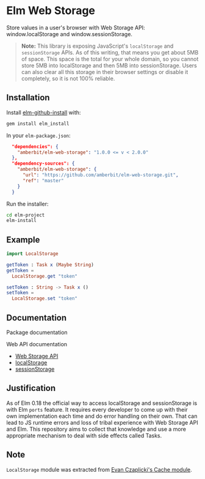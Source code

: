 # Elm Web Storage

Store values in a user's browser with Web Storage API: window.localStorage and
window.sessionStorage.

> **Note:** This library is exposing JavaScript's `localStorage`
and `sessionStorage` APIs. As of this writing, that means you
get about 5MB of space. This space is the total for your whole domain, so you
cannot store 5MB into localStorage and then 5MB into sessionStorage. Users can
also clear all this storage in their browser settings or disable it completely,
so it is not 100% reliable.


## Installation

Install [elm-github-install](https://github.com/gdotdesign/elm-github-install) with:

```sh
gem install elm_install
```

In your `elm-package.json`:

```json
  "dependencies": {
    "amberbit/elm-web-storage": "1.0.0 <= v < 2.0.0"
  },
  "dependency-sources": {
    "amberbit/elm-web-storage": {
      "url": "https://github.com/amberbit/elm-web-storage.git",
      "ref": "master"
    }
  }
```

Run the installer:

```sh
cd elm-project
elm-install
```


## Example

```elm
import LocalStorage

getToken : Task x (Maybe String)
getToken =
  LocalStorage.get "token"

setToken : String -> Task x ()
setToken =
  LocalStorage.set "token"
```


## Documentation

Package documentation

Web API documentation
* [Web Storage API](https://developer.mozilla.org/en-US/docs/Web/API/Web_Storage_API)
* [localStorage](https://developer.mozilla.org/en-US/docs/Web/API/Window/localStorage)
* [sessionStorage](https://developer.mozilla.org/en-US/docs/Web/API/Window/sessionStorage)


## Justification

As of Elm 0.18 the official way to access localStorage and sessionStorage is
with Elm `ports` feature. It requires every developer to come up with their own
implementation each time and do error handling on their own. That can lead to JS
runtime errors and loss of tribal experience with Web Storage API and Elm. This
repository aims to collect that knowledge and use a more appropriate mechanism
to deal with side effects called Tasks.

## Note

`LocalStorage` module was extracted from [Evan Czaplicki's Cache
module](https://github.com/elm-lang/persistent-cache).
